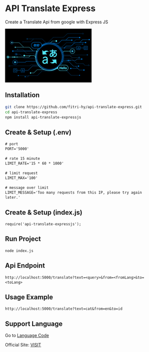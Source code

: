 # API Translate Express

Create a Translate Api from google with Express JS

<img align="center" src="Screenshoot.png" />

## Installation
```sh
git clone https://github.com/fitri-hy/api-translate-express.git
cd api-translate-express
npm install api-translate-expressjs
```

## Create & Setup (.env)
```
# port
PORT='5000'

# rate 15 minute
LIMIT_RATE='15 * 60 * 1000'

# limit request
LIMIT_MAX='100'

# message over limit
LIMIT_MESSAGE='Too many requests from this IP, please try again later.'
```

## Create & Setup (index.js)
```
require('api-translate-expressjs');
```

## Run Project
```
node index.js
```

## Api Endpoint
```
http://localhost:5000/translate?text=<query>&from=<fromLang>&to=<toLang>
```

## Usage Example
```
http://localhost:5000/translate?text=cat&from=en&to=id
```

## Support Language
Go to <a href="https://www.ibm.com/docs/en/cognos-controller/10.4.2?topic=codes-language">Language Code</a>


Official Site: <a href="https://hy-tech.my.id/">VISIT</a>

